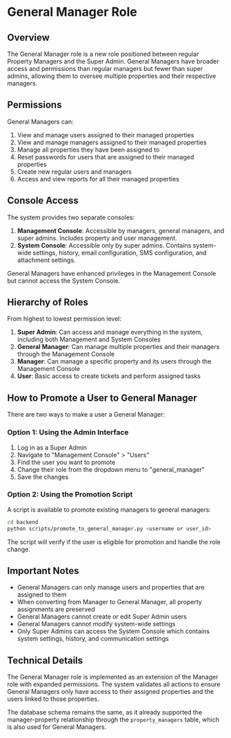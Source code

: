 # General Manager Role

## Overview

The General Manager role is a new role positioned between regular Property Managers and the Super Admin. General Managers have broader access and permissions than regular managers but fewer than super admins, allowing them to oversee multiple properties and their respective managers.

## Permissions

General Managers can:

1. View and manage users assigned to their managed properties
2. View and manage managers assigned to their managed properties
3. Manage all properties they have been assigned to
4. Reset passwords for users that are assigned to their managed properties
5. Create new regular users and managers
6. Access and view reports for all their managed properties

## Console Access

The system provides two separate consoles:

1. **Management Console**: Accessible by managers, general managers, and super admins. Includes property and user management.
2. **System Console**: Accessible only by super admins. Contains system-wide settings, history, email configuration, SMS configuration, and attachment settings.

General Managers have enhanced privileges in the Management Console but cannot access the System Console.

## Hierarchy of Roles

From highest to lowest permission level:

1. **Super Admin**: Can access and manage everything in the system, including both Management and System Consoles
2. **General Manager**: Can manage multiple properties and their managers through the Management Console
3. **Manager**: Can manage a specific property and its users through the Management Console
4. **User**: Basic access to create tickets and perform assigned tasks

## How to Promote a User to General Manager

There are two ways to make a user a General Manager:

### Option 1: Using the Admin Interface

1. Log in as a Super Admin
2. Navigate to "Management Console" > "Users"
3. Find the user you want to promote
4. Change their role from the dropdown menu to "general_manager"
5. Save the changes

### Option 2: Using the Promotion Script

A script is available to promote existing managers to general managers:

```bash
cd backend
python scripts/promote_to_general_manager.py <username or user_id>
```

The script will verify if the user is eligible for promotion and handle the role change.

## Important Notes

- General Managers can only manage users and properties that are assigned to them
- When converting from Manager to General Manager, all property assignments are preserved
- General Managers cannot create or edit Super Admin users
- General Managers cannot modify system-wide settings
- Only Super Admins can access the System Console which contains system settings, history, and communication settings

## Technical Details

The General Manager role is implemented as an extension of the Manager role with expanded permissions. The system validates all actions to ensure General Managers only have access to their assigned properties and the users linked to those properties.

The database schema remains the same, as it already supported the manager-property relationship through the `property_managers` table, which is also used for General Managers. 